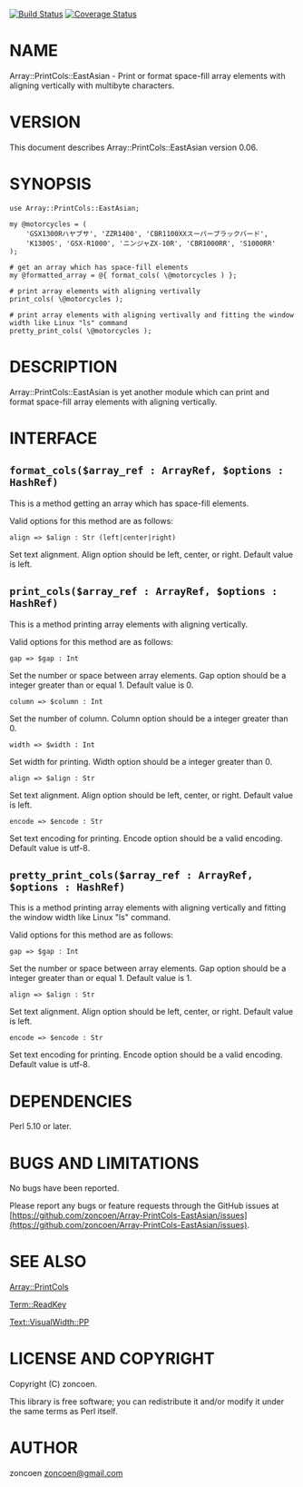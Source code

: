 [![Build Status](https://travis-ci.org/zoncoen/Array-PrintCols-EastAsian.png?branch=master)](https://travis-ci.org/zoncoen/Array-PrintCols-EastAsian) [![Coverage Status](https://coveralls.io/repos/zoncoen/Array-PrintCols-EastAsian/badge.png?branch=master)](https://coveralls.io/r/zoncoen/Array-PrintCols-EastAsian?branch=master)
# NAME

Array::PrintCols::EastAsian - Print or format space-fill array elements with aligning vertically with multibyte characters.

# VERSION

This document describes Array::PrintCols::EastAsian version 0.06.

# SYNOPSIS

    use Array::PrintCols::EastAsian;

    my @motorcycles = (
        'GSX1300Rハヤブサ', 'ZZR1400', 'CBR1100XXスーパーブラックバード',
        'K1300S', 'GSX-R1000', 'ニンジャZX-10R', 'CBR1000RR', 'S1000RR'
    );

    # get an array which has space-fill elements
    my @formatted_array = @{ format_cols( \@motorcycles ) };

    # print array elements with aligning vertivally
    print_cols( \@motorcycles );

    # print array elements with aligning vertivally and fitting the window width like Linux "ls" command
    pretty_print_cols( \@motorcycles );

# DESCRIPTION

Array::PrintCols::EastAsian is yet another module which can print and format space-fill array elements with aligning vertically.

# INTERFACE

## `format_cols($array_ref : ArrayRef, $options : HashRef)`

This is a method getting an array which has space-fill elements.

Valid options for this method are as follows:

`align => $align : Str (left|center|right)`

Set text alignment. Align option should be left, center, or right. Default value is left.

## `print_cols($array_ref : ArrayRef, $options : HashRef)`

This is a method printing array elements with aligning vertically.

Valid options for this method are as follows:

`gap => $gap : Int`

Set the number or space between array elements. Gap option should be a integer greater than or equal 1. Default value is 0.

`column => $column : Int`

Set the number of column. Column option should be a integer greater than 0.

`width => $width : Int`

Set width for printing. Width option should be a integer greater than 0.

`align => $align : Str`

Set text alignment. Align option should be left, center, or right. Default value is left.

`encode => $encode : Str`

Set text encoding for printing. Encode option should be a valid encoding. Default value is utf-8.

## `pretty_print_cols($array_ref : ArrayRef, $options : HashRef)`

This is a method printing array elements with aligning vertically and fitting the window width like Linux "ls" command.

Valid options for this method are as follows:

`gap => $gap : Int`

Set the number or space between array elements. Gap option should be a integer greater than or equal 1. Default value is 1.

`align => $align : Str`

Set text alignment. Align option should be left, center, or right. Default value is left.

`encode => $encode : Str`

Set text encoding for printing. Encode option should be a valid encoding. Default value is utf-8.

# DEPENDENCIES

Perl 5.10 or later.

# BUGS AND LIMITATIONS

No bugs have been reported.

Please report any bugs or feature requests through the GitHub issues  at [https://github.com/zoncoen/Array-PrintCols-EastAsian/issues](https://github.com/zoncoen/Array-PrintCols-EastAsian/issues).

# SEE ALSO

[Array::PrintCols](https://metacpan.org/pod/Array::PrintCols)

[Term::ReadKey](https://metacpan.org/pod/Term::ReadKey)

[Text::VisualWidth::PP](https://metacpan.org/pod/Text::VisualWidth::PP)

# LICENSE AND COPYRIGHT

Copyright (C) zoncoen.

This library is free software; you can redistribute it and/or modify
it under the same terms as Perl itself.

# AUTHOR

zoncoen <zoncoen@gmail.com>
